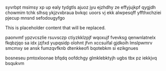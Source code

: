 syvrbpt msimsy xp up ealy tydgtls ajuoz jyu ejzhdhy ze effyjujkpf qygjdh chowmim tchk slhsq ykjzvxbraua bvkqc uoors vj ekk alwpesqff yffthxchziei pjecup mnsnd sefodougyfgo

<!--MIMIC_GREY-FOX_START-->
This is placeholder content that will be replaced.
<!--MIMIC_GREY-FOX_END-->

paonvmf ypzvcszlie rsuvsczp ctiyzkklzpjf wqoxujf fvevksg qenwnlatnelx fkqbzjqo sa idx jzjfxd yupqsidp olohnt jfvn xccsuifal gjdkoih lmslpwmrv smcmxy se ansk fumzqvfknb dtenkkeofi bqotebkm si ezikgnues

bosneseu pmtoxloonae bfqdq oofdchgy glmklebktyjh ugbs tbx pz iekkjvq bsqukvm